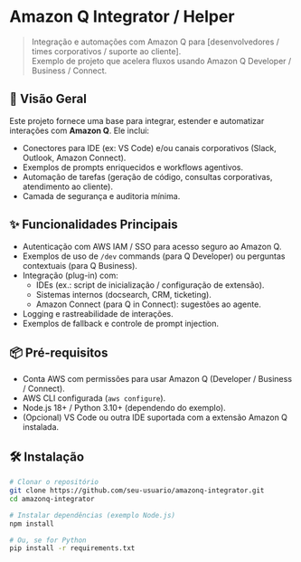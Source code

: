 # Amazon Q Integrator / Helper

> Integração e automações com Amazon Q para [desenvolvedores / times corporativos / suporte ao cliente].  
> Exemplo de projeto que acelera fluxos usando Amazon Q Developer / Business / Connect.

## 🚀 Visão Geral

Este projeto fornece uma base para integrar, estender e automatizar interações com **Amazon Q**. Ele inclui:

- Conectores para IDE (ex: VS Code) e/ou canais corporativos (Slack, Outlook, Amazon Connect).  
- Exemplos de prompts enriquecidos e workflows agentivos.  
- Automação de tarefas (geração de código, consultas corporativas, atendimento ao cliente).  
- Camada de segurança e auditoria mínima.

## ✨ Funcionalidades Principais

- Autenticação com AWS IAM / SSO para acesso seguro ao Amazon Q.  
- Exemplos de uso de `/dev` commands (para Q Developer) ou perguntas contextuais (para Q Business).  
- Integração (plug-in) com:
  - IDEs (ex.: script de inicialização / configuração de extensão).  
  - Sistemas internos (docsearch, CRM, ticketing).  
  - Amazon Connect (para Q in Connect): sugestões ao agente.  
- Logging e rastreabilidade de interações.  
- Exemplos de fallback e controle de prompt injection.  

## 📦 Pré-requisitos

- Conta AWS com permissões para usar Amazon Q (Developer / Business / Connect).  
- AWS CLI configurada (`aws configure`).  
- Node.js 18+ / Python 3.10+ (dependendo do exemplo).  
- (Opcional) VS Code ou outra IDE suportada com a extensão Amazon Q instalada.

## 🛠️ Instalação

```bash
# Clonar o repositório
git clone https://github.com/seu-usuario/amazonq-integrator.git
cd amazonq-integrator

# Instalar dependências (exemplo Node.js)
npm install

# Ou, se for Python
pip install -r requirements.txt
